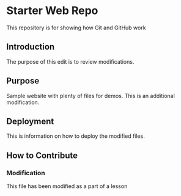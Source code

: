 # Starter Web Repo

This repository is for showing how Git and GitHub work

## Introduction
The purpose of this edit is to review modifications.

## Purpose

Sample website with plenty of files for demos. This is an additional modification.

## Deployment
This is information on how to deploy the modified files.

## How to Contribute

### Modification
This file has been modified as a part of a lesson